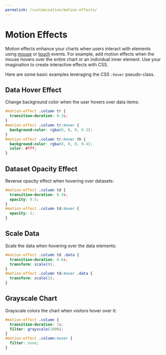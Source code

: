 ```yaml
---
permalink: /customization/motion-effects/
---
```


# Motion Effects

Motion effects enhance your charts when users interact with elements using [mouse](https://developer.mozilla.org/en-US/docs/Web/CSS/:hover) or [touch](https://developer.mozilla.org/en-US/docs/Web/CSS/touch-action) events. For example, add motion effects when the mouse hovers over the entire chart or an individual inner element. Use your imagination to create interactive effects with CSS.

Here are some basic examples leveraging the CSS `:hover` pseudo-class.

## Data Hover Effect

Change background color when the user hovers over data items:

```css
#motion-effect .column tr {
  transition-duration: 0.3s;
}
#motion-effect .column tr:hover {
  background-color: rgba(0, 0, 0, 0.2);
}
#motion-effect .column tr:hover th {
  background-color: rgba(0, 0, 0, 0.4);
  color: #fff;
}
```

<code-example code-example-id="motion-effect-example-1">
<template v-slot:css-code>
#motion-effect-example-1 {
  width: 100%;
  max-width: 300px;
  margin: 0 auto;
}
#motion-effect-example-1 .column tbody {
  aspect-ratio: 4 / 3;
}
#motion-effect-example-1 .column tr {
  transition-duration: 0.3s;
}
#motion-effect-example-1 .column tr:hover {
  background-color: rgba(0, 0, 0, 0.2);
}
#motion-effect-example-1 .column tr:hover th {
  background-color: rgba(0, 0, 0, 0.4);
  color: #fff;
}
</template>
<template v-slot:html-code>
<div id="motion-effect-example-1">
  <table class="charts-css column show-labels show-primary-axis show-5-secondary-axes data-spacing-5 hide-data">
    <caption> Motion Effect Example #1 </caption>
    <thead>
      <tr>
        <th scope="col"> Year </th>
        <th scope="col"> Progress </th>
      </tr>
    </thead>
    <tbody>
      <tr>
        <th scope="row"> 2016 </th>
        <td style="--size: 0.2"> <span class="data"> 20 </span> </td>
      </tr>
      <tr>
        <th scope="row"> 2017 </th>
        <td style="--size: 0.4"> <span class="data"> 40 </span> </td>
      </tr>
      <tr>
        <th scope="row"> 2018 </th>
        <td style="--size: 0.6"> <span class="data"> 60 </span> </td>
      </tr>
      <tr>
        <th scope="row"> 2019 </th>
        <td style="--size: 0.4"> <span class="data"> 40 </span> </td>
      </tr>
      <tr>
        <th scope="row"> 2020 </th>
        <td style="--size: 0.2"> <span class="data"> 20 </span> </td>
      </tr>
    </tbody>
  </table>
</div>
</template>
</code-example>

## Dataset Opacity Effect

Reverse opacity effect when hovering over datasets:

```css
#motion-effect .column td {
  transition-duration: 0.3s;
  opacity: 0.5;
}
#motion-effect .column td:hover {
  opacity: 1;
}
```

<code-example code-example-id="motion-effect-example-2">
<template v-slot:css-code>
#motion-effect-example-2 {
  width: 100%;
  max-width: 500px;
  margin: 0 auto;
}
#motion-effect-example-2 .column tbody {
  aspect-ratio: 21 / 9;
}
#motion-effect-example-2 .column td {
  transition-duration: 0.3s;
  opacity: 0.5;
}
#motion-effect-example-2 .column td:hover {
  opacity: 1;
}
</template>
<template v-slot:html-code>
<div id="motion-effect-example-2">
  <table class="charts-css column multiple show-primary-axis show-data-axes data-spacing-20 hide-data">
    <caption> Motion Effect Example #2 </caption>
    <thead>
      <tr>
        <th scope="col"> Year </th>
        <th scope="col"> Progress 1 </th>
        <th scope="col"> Progress 2 </th>
        <th scope="col"> Progress 3 </th>
        <th scope="col"> Progress 4 </th>
        <th scope="col"> Progress 5 </th>
      </tr>
    </thead>
    <tbody>
      <tr>
        <th scope="row"> 2010 </th>
        <td style="--size: 0.2;"> <span class="data"> 20 </span> </td>
        <td style="--size: 0.5;"> <span class="data"> 50 </span> </td>
        <td style="--size: 1.0;"> <span class="data"> 100 </span> </td>
        <td style="--size: 0.7;"> <span class="data"> 70 </span> </td>
        <td style="--size: 0.4;"> <span class="data"> 40 </span> </td>
      </tr>
      <tr>
        <th scope="row"> 2020 </th>
        <td style="--size: 0.9;"> <span class="data"> 90 </span> </td>
        <td style="--size: 0.6;"> <span class="data"> 60 </span> </td>
        <td style="--size: 0.4;"> <span class="data"> 40 </span> </td>
        <td style="--size: 0.7;"> <span class="data"> 70 </span> </td>
        <td style="--size: 1.0;"> <span class="data"> 100 </span> </td>
      </tr>
    </tbody>
  </table>
</div>
</template>
</code-example>

## Scale Data

Scale the data when hovering over the data elements:

```css
#motion-effect .column td .data {
  transition-duration: 0.6s;
  transform: scale(0);
}
#motion-effect .column td:hover .data {
  transform: scale(1);
}
```

<code-example code-example-id="motion-effect-example-3">
<template v-slot:css-code>
#motion-effect-example-3 {
  width: 100%;
  max-width: 300px;
  margin: 0 auto;
}
#motion-effect-example-3 .column tbody {
  aspect-ratio: 4 / 3;
}
#motion-effect-example-3 .column td .data {
  transition-duration: 0.6s;
  transform: scale(0);
}
#motion-effect-example-3 .column td:hover .data {
  transform: scale(1);
}
</template>
<template v-slot:html-code>
<div id="motion-effect-example-3">
  <table class="charts-css column show-primary-axis show-5-secondary-axes data-spacing-5">
    <caption> Motion Effect Example #3 </caption>
    <thead>
      <tr>
        <th scope="col"> Year </th>
        <th scope="col"> Progress </th>
      </tr>
    </thead>
    <tbody>
      <tr>
        <th scope="row"> 2016 </th>
        <td style="--size: 0.2"> <span class="data"> 20 </span> </td>
      </tr>
      <tr>
        <th scope="row"> 2017 </th>
        <td style="--size: 0.4"> <span class="data"> 40 </span> </td>
      </tr>
      <tr>
        <th scope="row"> 2018 </th>
        <td style="--size: 0.6"> <span class="data"> 60 </span> </td>
      </tr>
      <tr>
        <th scope="row"> 2019 </th>
        <td style="--size: 0.8"> <span class="data"> 80 </span> </td>
      </tr>
      <tr>
        <th scope="row"> 2020 </th>
        <td style="--size: 1.0"> <span class="data"> 100 </span> </td>
      </tr>
    </tbody>
  </table>
</div>
</template>
</code-example>

## Grayscale Chart

Grayscale colors the chart when visitors hover over it:

```css
#motion-effect .column {
  transition-duration: 1s;
  filter: grayscale(100%);
}
#motion-effect .column:hover {
  filter: none;
}
```

<code-example code-example-id="motion-effect-example-4">
<template v-slot:css-code>
#motion-effect-example-4 {
  width: 100%;
  max-width: 300px;
  margin: 0 auto;
}
#motion-effect-example-4 .column {
  transition-duration: 1s;
  filter: grayscale(100%);
}
#motion-effect-example-4 .column:hover {
  filter: none;
}
#motion-effect-example-4 .column tbody {
  aspect-ratio: 4 / 3;
}
</template>
<template v-slot:html-code>
<div id="motion-effect-example-4">
  <table class="charts-css column show-primary-axis show-5-secondary-axes data-spacing-10 hide-data">
    <caption> Motion Effect Example #4 </caption>
    <thead>
      <tr>
        <th scope="col"> Year </th>
        <th scope="col"> Progress </th>
      </tr>
    </thead>
    <tbody>
      <tr>
        <th scope="row"> 2016 </th>
        <td style="--size: 0.2"> <span class="data"> 20 </span> </td>
      </tr>
      <tr>
        <th scope="row"> 2017 </th>
        <td style="--size: 0.4"> <span class="data"> 40 </span> </td>
      </tr>
      <tr>
        <th scope="row"> 2018 </th>
        <td style="--size: 0.6"> <span class="data"> 60 </span> </td>
      </tr>
      <tr>
        <th scope="row"> 2019 </th>
        <td style="--size: 0.8"> <span class="data"> 80 </span> </td>
      </tr>
      <tr>
        <th scope="row"> 2020 </th>
        <td style="--size: 1.0"> <span class="data"> 100 </span> </td>
      </tr>
    </tbody>
  </table>
</div>
</template>
</code-example>
